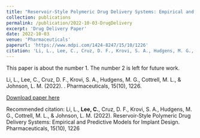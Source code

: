 ```yaml
---
title: "Reservoir‑Style Polymeric Drug Delivery Systems: Empirical and Predictive Models for Implant Design"
collection: publications
permalink: /publication/2022-10-03-DrugDelivery
excerpt: 'Drug Delivery Paper'
date: 2022-10-03
venue: 'Pharmaceuticals'
paperurl: 'https://www.mdpi.com/1424-8247/15/10/1226'
citation: 'Li, L., Lee, C., Cruz, D. F., Krovi, S. A., Hudgens, M. G., Cottrell, M. L., & Johnson, L. M. (2022). Reservoir‑Style Polymeric Drug Delivery Systems: Empirical and Predictive Models for Implant Design. Pharmaceuticals, 15(10), 1226'
---
```

This paper is about the number 1. The number 2 is left for future work.

Li, L., Lee, C., Cruz, D. F., Krovi, S. A., Hudgens, M. G., Cottrell, M. L., & Johnson, L. M. (2022). . Pharmaceuticals, 15(10), 1226.

[Download paper here](https://www.mdpi.com/1424-8247/15/10/1226)

Recommended citation: Li, L., **Lee, C.**, Cruz, D. F., Krovi, S. A., Hudgens, M. G., Cottrell, M. L., & Johnson, L. M. (2022). Reservoir‑Style Polymeric Drug Delivery Systems: Empirical and Predictive Models for Implant Design. Pharmaceuticals, 15(10), 1226

